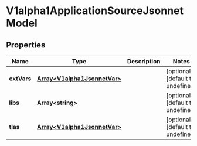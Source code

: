 # V1alpha1ApplicationSourceJsonnetModel

## Properties

Name | Type | Description | Notes
------------ | ------------- | ------------- | -------------
**extVars** | [**Array&lt;V1alpha1JsonnetVar&gt;**](V1alpha1JsonnetVar.md) |  | [optional] [default to undefined]
**libs** | **Array&lt;string&gt;** |  | [optional] [default to undefined]
**tlas** | [**Array&lt;V1alpha1JsonnetVar&gt;**](V1alpha1JsonnetVar.md) |  | [optional] [default to undefined]



